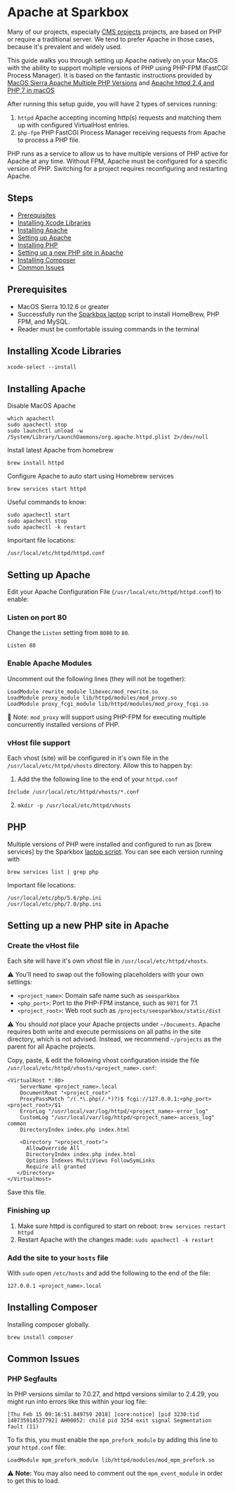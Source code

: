 
# Apache at Sparkbox

Many of our projects, especially [CMS projects](./cms) projects, are based on PHP or require a traditional server. We tend to prefer Apache in those cases, because it's prevalent and widely used.

This guide walks you through setting up Apache natively on your MacOS with the ability to support multiple versions of PHP using PHP-FPM (FastCGI Process Manager). It is based on the fantastic instructions provided by [MacOS Sierra Apache Multiple PHP Versions](https://getgrav.org/blog/macos-sierra-apache-multiple-php-versions) and [Apache httpd 2.4 and PHP 7 in macOS](https://htr3n.github.io/2017/09/apache-httpd-php-macos/)

After running this setup guide, you will have 2 types of services running:

1. `httpd` Apache accepting incoming http(s) requests and matching them up with configured VirtualHost entries.
1. `php-fpm` PHP FastCGI Process Manager receiving requests from Apache to process a PHP file.

PHP runs as a service to allow us to have multiple versions of PHP active for Apache at any time. Without FPM, Apache must be configured for a specific version of PHP. Switching for a project requires reconfiguring and restarting Apache.

## Steps

  * [Prerequisites](#prerequisites)
  * [Installing Xcode Libraries](#installing-xcode-libraries)
  * [Installing Apache](#installing-apache)
  * [Setting up Apache](#setting-up-apache)
  * [Installing PHP](#installing-php)
  * [Setting up a new PHP site in Apache](#setting-up-a-new-php-site-in-apache)
  * [Installing Composer](#installing-composer)
  * [Common Issues](#common-issues)

## Prerequisites

  * MacOS Sierra 10.12.6 or greater
  * Successfully run the [Sparkbox laptop](https://github.com/sparkbox/laptop) script to install HomeBrew, PHP FPM, and MySQL.
  * Reader must be comfortable issuing commands in the terminal

## Installing Xcode Libraries

    xcode-select --install

## Installing Apache

Disable MacOS Apache

    which apachectl
    sudo apachectl stop
    sudo launchctl unload -w /System/Library/LaunchDaemons/org.apache.httpd.plist 2>/dev/null

Install latest Apache from homebrew

    brew install httpd

Configure Apache to auto start using Homebrew services

    brew services start httpd

  Useful commands to know:

    sudo apachectl start
    sudo apachectl stop
    sudo apachectl -k restart

  Important file locations:

    /usr/local/etc/httpd/httpd.conf

## Setting up Apache

Edit your Apache Configuration File (`/usr/local/etc/httpd/httpd.conf`)
to enable:

### Listen on port 80
Change the `Listen` setting from `8080` to `80`. 

    Listen 80

### Enable Apache Modules
Uncomment out the following lines (they will not be together):

    LoadModule rewrite_module libexec/mod_rewrite.so
    LoadModule proxy_module lib/httpd/modules/mod_proxy.so
    LoadModule proxy_fcgi_module lib/httpd/modules/mod_proxy_fcgi.so

:memo: Note: `mod_proxy` will support using PHP-FPM for executing multiple
concurrently installed versions of PHP.

### vHost file support
Each vhost (site) will be configured in it's own file in the
`/usr/local/etc/httpd/vhosts` directory. Allow this to happen by:

  1. Add the the following line to the end of your `httpd.conf`

    Include /usr/local/etc/httpd/vhosts/*.conf

  2. `mkdir -p /usr/local/etc/httpd/vhosts`

## PHP

Multiple versions of PHP were installed and configured to run as [brew services]
by the Sparkbox [laptop script](https://github.com/sparkbox/laptop). You can see each version running with

    brew services list | grep php

Important file locations:

    /usr/local/etc/php/5.6/php.ini
    /usr/local/etc/php/7.0/php.ini

## Setting up a new PHP site in Apache

### Create the vHost file
Each site will have it's own _vhost_ file in `/usr/local/etc/httpd/vhosts`.

:warning: You’ll need to swap out the following placeholders with your own settings:

  * `<project_name>`: Domain safe name such as `seesparkbox`
  * `<php_port>`: Port to the PHP-FPM instance, such as `9071` for 7.1
  * `<project_root>`: Web root such as `/projects/seesparkbox/static/dist`

  :warning: You should _not_ place your Apache projects under `~/Documents`. Apache
  requires both write and execute permissions on all paths in the site directory,
  which is not advised. Instead, we recommend `~/projects` as the parent for all
  Apache projects.


Copy, paste, & edit the following vhost configuration inside the
file `/usr/local/etc/httpd/vhosts/<project_name>.conf`:

    <VirtualHost *:80>
        ServerName <project_name>.local
        DocumentRoot "<project_root>"
        ProxyPassMatch ^/(.*\.php(/.*)?)$ fcgi://127.0.0.1:<php_port><project_root>/$1
        ErrorLog "/usr/local/var/log/httpd/<project_name>-error_log"
        CustomLog "/usr/local/var/log/httpd/<project_name>-access_log" common
        DirectoryIndex index.php index.html

        <Directory "<project_root>">
          AllowOverride All
          DirectoryIndex index.php index.html
          Options Indexes MultiViews FollowSymLinks
          Require all granted
       </Directory>
    </VirtualHost>

Save this file.

### Finishing up

  1. Make sure httpd is configured to start on reboot: `brew services restart httpd`
  1. Restart Apache with the changes made: `sudo apachectl -k restart`

### Add the site to your `hosts` file
With `sudo` open `/etc/hosts` and add the following to the end of the file:

    127.0.0.1 <project_name>.local

## Installing Composer

Installing composer globally.

    brew install composer

## Common Issues

### PHP Segfaults

In PHP versions similar to 7.0.27, and httpd versions similar to 2.4.29, you might run into errors like this within your log file:

    [Thu Feb 15 09:16:51.849759 2018] [core:notice] [pid 3230:tid 140735914537792] AH00052: child pid 3254 exit signal Segmentation fault (11)

To fix this, you must enable the `mpm_prefork_module` by adding this line to your `httpd.conf` file:

    LoadModule mpm_prefork_module lib/httpd/modules/mod_mpm_prefork.so

:warning: **Note:** You may also need to comment out the `mpm_event_module` in order to get this to load.
